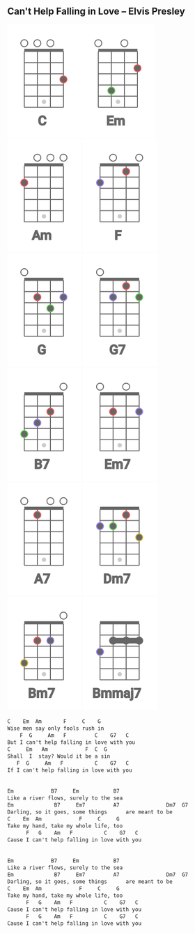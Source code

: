 ## Can't Help Falling in Love – Elvis Presley

![C](https://raw.githubusercontent.com/Capevace/ukulele-chords/main/svgs/C.svg)![Em](https://raw.githubusercontent.com/Capevace/ukulele-chords/main/svgs/Em.svg) ![Am](https://raw.githubusercontent.com/Capevace/ukulele-chords/main/svgs/Am.svg) ![F](https://raw.githubusercontent.com/Capevace/ukulele-chords/main/svgs/F.svg) ![G](https://raw.githubusercontent.com/Capevace/ukulele-chords/main/svgs/G.svg) ![G7](https://raw.githubusercontent.com/Capevace/ukulele-chords/main/svgs/G7.svg)![B7](https://raw.githubusercontent.com/Capevace/ukulele-chords/main/svgs/B7.svg) ![Em7](https://raw.githubusercontent.com/Capevace/ukulele-chords/main/svgs/Em7.svg)![A7](https://raw.githubusercontent.com/Capevace/ukulele-chords/main/svgs/A7.svg) ![Dm7](https://raw.githubusercontent.com/Capevace/ukulele-chords/main/svgs/Dm7.svg)  ![Bm7](https://raw.githubusercontent.com/Capevace/ukulele-chords/main/svgs/Bm7.svg) ![Bmmaj7](https://raw.githubusercontent.com/Capevace/ukulele-chords/main/svgs/Bmmaj7.svg)

````
C    Em  Am       F     C    G
Wise men say only fools rush in
    F  G     Am   F         C    G7   C
But I can't help falling in love with you
C     Em   Am            F  C  G
Shall  I  stay? Would it be a sin  
   F  G     Am   F          C    G7   C
If I can't help falling in love with you


Em            B7     Em           B7
Like a river flows, surely to the sea
Em             B7     Em7         A7               Dm7  G7
Darling, so it goes, some things      are meant to be
C    Em  Am            F     C     G
Take my hand, take my whole life, too
      F   G    Am   F          C    G7   C
Cause I can't help falling in love with you


Em            B7     Em           B7
Like a river flows, surely to the sea
Em             B7     Em7         A7               Dm7  G7
Darling, so it goes, some things      are meant to be
C    Em  Am            F     C     G
Take my hand, take my whole life, too
      F   G    Am   F          C    G7   C
Cause I can't help falling in love with you
      F   G    Am   F          C    G7   C
Cause I can't help falling in love with you
````
